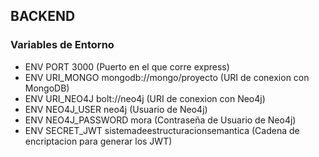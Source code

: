 ## BACKEND
### Variables de Entorno
- ENV PORT 3000 (Puerto en el que corre express)
- ENV URI_MONGO mongodb://mongo/proyecto (URI de conexion con MongoDB)
- ENV URI_NEO4J bolt://neo4j (URI de conexion con Neo4j)
- ENV NEO4J_USER neo4j (Usuario de Neo4j)
- ENV NEO4J_PASSWORD mora (Contraseña de Usuario de Neo4j)
- ENV SECRET_JWT sistemadeestructuracionsemantica (Cadena de encriptacion para generar los JWT)
